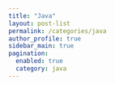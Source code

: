 ```yaml
---
title: "Java"
layout: post-list
permalink: /categories/java
author_profile: true
sidebar_main: true
pagination: 
  enabled: true
  category: java
---
```


